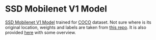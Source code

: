 # SSD Mobilenet V1 Model

[SSD Mobilenet V1 Model](https://iq.opengenus.org/ssd-mobilenet-v1-architecture/) trained for [COCO](https://cocodataset.org/#home) dataset. Not sure where is its original location, weights and labels are taken from [this repo](https://github.com/vardanagarwal/Proctoring-AI/tree/master/coco%20models/tflite%20mobnetv1%20ssd/coco_ssd_mobilenet). It is also provided [here](https://www.tensorflow.org/lite/models/object_detection/overview) with some overview.
